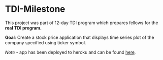 # TDI-Milestone

This project was part of 12-day TDI program which prepares fellows for the **real TDI program**.

**Goal**: Create a stock price application that displays time series plot of the company specified using ticker symbol.

*Note* - app has been deployed to heroku and can be found [here](https://saanirawat-tdi-stock-app.herokuapp.com).
